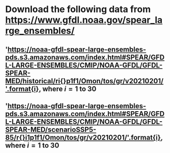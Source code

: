 # Download the following data from https://www.gfdl.noaa.gov/spear_large_ensembles/

## 'https://noaa-gfdl-spear-large-ensembles-pds.s3.amazonaws.com/index.html#SPEAR/GFDL-LARGE-ENSEMBLES/CMIP/NOAA-GFDL/GFDL-SPEAR-MED/historical/ri{}p1f1/Omon/tos/gr/v20210201/'.format{i}, where $i = 1$ to $30$

## 'https://noaa-gfdl-spear-large-ensembles-pds.s3.amazonaws.com/index.html#SPEAR/GFDL-LARGE-ENSEMBLES/CMIP/NOAA-GFDL/GFDL-SPEAR-MED/scenarioSSP5-85/r{}i1p1f1/Omon/tos/gr/v20210201/'.format{i}, where $i = 1$ to $30$